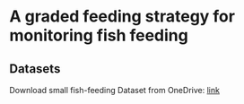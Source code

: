 # A graded feeding strategy for monitoring fish feeding
## Datasets
Download small fish-feeding Dataset from OneDrive: [link](https://drive.google.com/file/d/1mgA1hfqAIddYbzWWW0e22A3SjHStVOUg/view?usp=drive_link)
